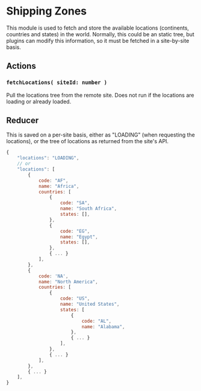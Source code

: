 Shipping Zones
==============

This module is used to fetch and store the available locations (continents, countries and states) in the world.
Normally, this could be an static tree, but plugins can modify this information, so it must be fetched in a site-by-site basis.

## Actions

### `fetchLocations( siteId: number )`

Pull the locations tree from the remote site. Does not run if the locations are loading or already loaded.

## Reducer

This is saved on a per-site basis, either as "LOADING" (when requesting the locations), or the tree of locations as returned from the site's API.

```js
{
	"locations": "LOADING",
	// or
	"locations": [
		{
			code: "AF",
			name: "Africa",
			countries: [
				{
					code: "SA",
					name: "South Africa",
					states: [],
				},
				{
					code: "EG",
					name: "Egypt",
					states: [],
				},
				{ ... }
			],
		},
		{
			code: 'NA',
			name: "North America",
			countries: [
				{
					code: "US",
					name: "United States",
					states: [
						{
							code: "AL",
							name: "Alabama",
						},
						{ ... }
					],
				},
				{ ... }
			],
		},
		{ ... }
	],
}
```
